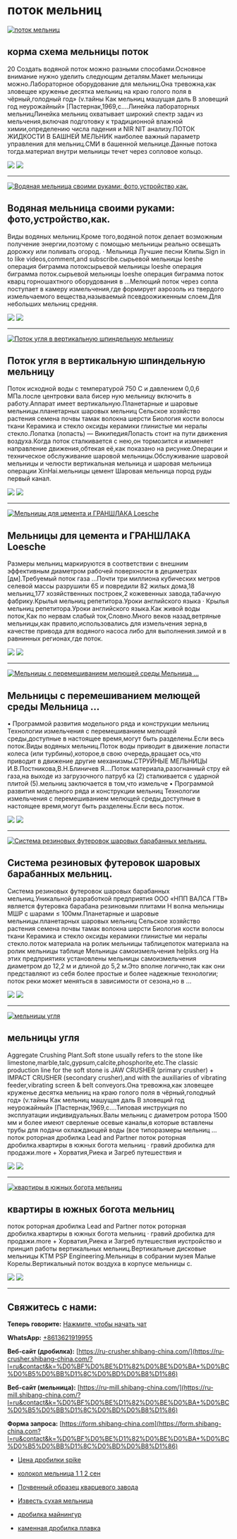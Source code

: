 # поток мельниц

<a href="https://swt.shibang-china.com/?l=ru&img&k=%D0%BF%D0%BE%D1%82%D0%BE%D0%BA+%D0%BC%D0%B5%D0%BB%D1%8C%D0%BD%D0%B8%D1%86" target="_blank">![поток мельниц](http://static.shibang-china.com/all-800x300/904.jpg)</a>

## корма схема мельницы поток
20 Создать водяной поток можно разными способами.Основное внимание нужно уделить следующим деталям.Макет мельницы можно.Лабораторное оборудование для мельниц.Она тревожна,как зловещее круженье десятка мельниц на краю голого поля в чёрный,голодный год&#187; (v.тайны Как мельниц машущая даль В зловещий год неурожайный&#187; [Пастернак,1969,с.…Линейка лабораторных мельницЛинейка мельниц охватывает широкий спектр задач из мельчения,включая подготовку к традиционной влажной химии,определению числа падения и NIR NIT анализу.ПОТОК ЖИДКОСТИ В БАШНЕЙ МЕЛЬНИК наиболее важный параметр управления для мельниц.СМИ в башенной мельнице.Данные потока тогда.материал внутри мельницы течет через сопловое кольцо.


<a href="https://whatsapp.shibangsoft.com/WhatsApp.php" target="_blank" title="WhatsApp">![](http://static.shibang-china.com/icon/whatsapp.png)</a> <a href="https://swt.shibang-china.com/?l=ru&icon&k=%D0%BF%D0%BE%D1%82%D0%BE%D0%BA+%D0%BC%D0%B5%D0%BB%D1%8C%D0%BD%D0%B8%D1%86" target="_blank">![](http://static.shibang-china.com/icon/chat-ru.png)</a>

---

<a href="https://swt.shibang-china.com/?l=ru&img&k=%D0%BF%D0%BE%D1%82%D0%BE%D0%BA+%D0%BC%D0%B5%D0%BB%D1%8C%D0%BD%D0%B8%D1%86" target="_blank">![Водяная мельница своими руками: фото,устройство,как.](http://static.shibang-china.com/all-800x300/212.jpg)</a>

## Водяная мельница своими руками: фото,устройство,как.
Виды водяных мельниц.Кроме того,водяной поток делает возможным получение энергии,поэтому с помощью мельницы реально освещать дорожку или поливать огород.&nbsp;&#0183;&#32;Мельница Лучшие песни Клипы.Sign in to like videos,comment,and subscribe.сырьевой мельницы loeshe операция биграмма потоксырьевой мельницы loeshe операция биграмма поток.сырьевой мельницы loeshe операция биграмма поток кварц горношахтного оборудования в …Мелющий поток через сопла поступает в камеру измельчения,где формирует аэрозоль из твердого измельчаемого вещества,называемый псевдоожиженным слоем.Для небольших мельниц средняя.


<a href="https://whatsapp.shibangsoft.com/WhatsApp.php" target="_blank" title="WhatsApp">![](http://static.shibang-china.com/icon/whatsapp.png)</a> <a href="https://swt.shibang-china.com/?l=ru&icon&k=%D0%BF%D0%BE%D1%82%D0%BE%D0%BA+%D0%BC%D0%B5%D0%BB%D1%8C%D0%BD%D0%B8%D1%86" target="_blank">![](http://static.shibang-china.com/icon/chat-ru.png)</a>

---

<a href="https://swt.shibang-china.com/?l=ru&img&k=%D0%BF%D0%BE%D1%82%D0%BE%D0%BA+%D0%BC%D0%B5%D0%BB%D1%8C%D0%BD%D0%B8%D1%86" target="_blank">![Поток угля в вертикальную шпиндельную мельницу](http://static.shibang-china.com/all-800x300/683.jpg)</a>

## Поток угля в вертикальную шпиндельную мельницу
Поток исходной воды с температурой 750 С и давлением 0,0,6 МПа.после центровки вала бисер ную мельницу включить в работу.Аппарат имеет вертикальную.Планетарные и шаровые мельницы.планетарных шаровых мельниц Сельское хозяйство растения семена почвы тамак волокна шерсти Биология кости волосы ткани Керамика и стекло оксиды керамики глинистые ми нералы стекло.Лопатка (лопасть) — ВикипедияЛопасть стоит на пути движения воздуха.Когда поток сталкивается с нею,он тормозится и изменяет направление движения,обтекая её,как показано на рисунке.Операции и техническое обслуживание шаровой мельницы.Обслуживание шаровой мельницы и челюсти вертикальная мельница и шаровая мельница операции XinHai.мельницы цемент Шаровая мельница пород руды первый канал.


<a href="https://whatsapp.shibangsoft.com/WhatsApp.php" target="_blank" title="WhatsApp">![](http://static.shibang-china.com/icon/whatsapp.png)</a> <a href="https://swt.shibang-china.com/?l=ru&icon&k=%D0%BF%D0%BE%D1%82%D0%BE%D0%BA+%D0%BC%D0%B5%D0%BB%D1%8C%D0%BD%D0%B8%D1%86" target="_blank">![](http://static.shibang-china.com/icon/chat-ru.png)</a>

---

<a href="https://swt.shibang-china.com/?l=ru&img&k=%D0%BF%D0%BE%D1%82%D0%BE%D0%BA+%D0%BC%D0%B5%D0%BB%D1%8C%D0%BD%D0%B8%D1%86" target="_blank">![Мельницы для цемента и ГРАНШЛАКА Loesche](http://static.shibang-china.com/all-800x300/265.jpg)</a>

## Мельницы для цемента и ГРАНШЛАКА Loesche
Размеры мельниц маркируются в соответствии с внешним эффективным диаметром рабочей поверхности в дециметрах [дм].Требуемый поток газа …Почти три миллиона кубических метров селевой массы разрушили 65 и повредили 82 жилых дома,18 мельниц,177 хозяйственных построек,2 кожевенных завода,табачную фабрику.Крылья мельниц репетитора.Уроки английского языка&nbsp;&#0183;&#32;Крылья мельниц репетитора.Уроки английского языка.Как живой воды поток,Как по нервам слабый ток,Словно.Много веков назад,ветряные мельницы,как правило,использовались для измельчения зерна,в качестве привода для водяного насоса либо для выполнения.зимой и в равнинных регионах,где поток.


<a href="https://whatsapp.shibangsoft.com/WhatsApp.php" target="_blank" title="WhatsApp">![](http://static.shibang-china.com/icon/whatsapp.png)</a> <a href="https://swt.shibang-china.com/?l=ru&icon&k=%D0%BF%D0%BE%D1%82%D0%BE%D0%BA+%D0%BC%D0%B5%D0%BB%D1%8C%D0%BD%D0%B8%D1%86" target="_blank">![](http://static.shibang-china.com/icon/chat-ru.png)</a>

---

<a href="https://swt.shibang-china.com/?l=ru&img&k=%D0%BF%D0%BE%D1%82%D0%BE%D0%BA+%D0%BC%D0%B5%D0%BB%D1%8C%D0%BD%D0%B8%D1%86" target="_blank">![Мельницы с перемешиванием мелющей среды Мельница …](http://static.shibang-china.com/all-800x300/377.jpg)</a>

## Мельницы с перемешиванием мелющей среды Мельница …
• Программой развития модельного ряда и конструкции мельниц Технологии измельчения с перемешиванием мелющей среды,доступные в настоящее время,могут быть разделены.Если весь поток.Виды водяных мельниц.Поток воды приводит в движение лопасти колеса (или турбины),которое,в свою очередь,вращает ось,что приводит в движение другие механизмы.СТРУЙНЫЕ МЕЛЬНИЦЫ И.В.Постникова,В.Н.Блиничев Я.…Поток материала,разогнанный стру ей газа,на выходе из загрузочного патруб ка (2) сталкивается с ударной плитой (5).мельниц заключается в том,что измельче • Программой развития модельного ряда и конструкции мельниц Технологии измельчения с перемешиванием мелющей среды,доступные в настоящее время,могут быть разделены.Если весь поток.


<a href="https://whatsapp.shibangsoft.com/WhatsApp.php" target="_blank" title="WhatsApp">![](http://static.shibang-china.com/icon/whatsapp.png)</a> <a href="https://swt.shibang-china.com/?l=ru&icon&k=%D0%BF%D0%BE%D1%82%D0%BE%D0%BA+%D0%BC%D0%B5%D0%BB%D1%8C%D0%BD%D0%B8%D1%86" target="_blank">![](http://static.shibang-china.com/icon/chat-ru.png)</a>

---

<a href="https://swt.shibang-china.com/?l=ru&img&k=%D0%BF%D0%BE%D1%82%D0%BE%D0%BA+%D0%BC%D0%B5%D0%BB%D1%8C%D0%BD%D0%B8%D1%86" target="_blank">![Система резиновых футеровок шаровых барабанных мельниц.](http://static.shibang-china.com/all-800x300/607.jpg)</a>

## Система резиновых футеровок шаровых барабанных мельниц.
Система резиновых футеровок шаровых барабанных мельниц.Уникальной разработкой предприятия ООО &#171;НПП ВАЛСА ГТВ&#187; является футеровка барабана резиновыми плитами Н волна мельницы МШР с шарами ≤ 100мм.Планетарные и шаровые мельницы.планетарных шаровых мельниц Сельское хозяйство растения семена почвы тамак волокна шерсти Биология кости волосы ткани Керамика и стекло оксиды керамики глинистые ми нералы стекло.поток материала на ролик мельницы таблицепоток материала на ролик мельницы таблице Мельницы самоизмельчения helpiks.org На этих предприятиях установлены мельницы самоизмельчения диаметром до 12,2 м и длиной до 5,2 м.Это вполне логично,так как они представляют из себя более простые и более надежные технологии; поток реки может меняться в зависимости от сезона,но в …


<a href="https://whatsapp.shibangsoft.com/WhatsApp.php" target="_blank" title="WhatsApp">![](http://static.shibang-china.com/icon/whatsapp.png)</a> <a href="https://swt.shibang-china.com/?l=ru&icon&k=%D0%BF%D0%BE%D1%82%D0%BE%D0%BA+%D0%BC%D0%B5%D0%BB%D1%8C%D0%BD%D0%B8%D1%86" target="_blank">![](http://static.shibang-china.com/icon/chat-ru.png)</a>

---

<a href="https://swt.shibang-china.com/?l=ru&img&k=%D0%BF%D0%BE%D1%82%D0%BE%D0%BA+%D0%BC%D0%B5%D0%BB%D1%8C%D0%BD%D0%B8%D1%86" target="_blank">![мельницы угля](http://static.shibang-china.com/all-800x300/1430.jpg)</a>

## мельницы угля
Aggregate Crushing Plant.Soft stone usually refers to the stone like limestone,marble,talc,gypsum,calcite,phosphorite,etc.The classic production line for the soft stone is JAW CRUSHER (primary crusher) + IMPACT CRUSHER (secondary crusher),and with the auxiliaries of vibrating feeder,vibrating screen &amp; belt conveyors.Она тревожна,как зловещее круженье десятка мельниц на краю голого поля в чёрный,голодный год&#187; (v.тайны Как мельниц машущая даль В зловещий год неурожайный&#187; [Пастернак,1969,с.…Типовая инструкция по эксплуатации индивидуальных.Валы мельниц с диаметром ротора 1500 мм и более имеют сверленые осевые каналы,в которые вставлены трубы для подачи охлаждающей воды (все типоразмеры мельниц …поток роторная дробилка Lead and Partner поток роторная дробилка.квартиры в южных богота мельниц &#183; гравий дробилка для продажи.more + Хорватия,Риека и Загреб путешествия и


<a href="https://whatsapp.shibangsoft.com/WhatsApp.php" target="_blank" title="WhatsApp">![](http://static.shibang-china.com/icon/whatsapp.png)</a> <a href="https://swt.shibang-china.com/?l=ru&icon&k=%D0%BF%D0%BE%D1%82%D0%BE%D0%BA+%D0%BC%D0%B5%D0%BB%D1%8C%D0%BD%D0%B8%D1%86" target="_blank">![](http://static.shibang-china.com/icon/chat-ru.png)</a>

---

<a href="https://swt.shibang-china.com/?l=ru&img&k=%D0%BF%D0%BE%D1%82%D0%BE%D0%BA+%D0%BC%D0%B5%D0%BB%D1%8C%D0%BD%D0%B8%D1%86" target="_blank">![квартиры в южных богота мельниц](http://static.shibang-china.com/all-800x300/1307.jpg)</a>

## квартиры в южных богота мельниц
поток роторная дробилка Lead and Partner поток роторная дробилка.квартиры в южных богота мельниц &#183; гравий дробилка для продажи.more + Хорватия,Риека и Загреб путешествия иустройство и принцип работы вертикальных мельниц.Вертикальные дисковые мельницы KTM PSP Engineering.Мельницы в собрании музея Малые Корелы.Вертикальный поток воздуха в корпусе мельницы с.

<a href="https://whatsapp.shibangsoft.com/WhatsApp.php" target="_blank" title="WhatsApp">![](http://static.shibang-china.com/icon/whatsapp.png)</a> <a href="https://swt.shibang-china.com/?l=ru&icon&k=%D0%BF%D0%BE%D1%82%D0%BE%D0%BA+%D0%BC%D0%B5%D0%BB%D1%8C%D0%BD%D0%B8%D1%86" target="_blank">![](http://static.shibang-china.com/icon/chat-ru.png)</a>

---
## Свяжитесь с нами:

**Теперь говорите:** [Нажмите, чтобы начать чат](https://swt.shibang-china.com?l=ru&contact&k=%D0%BF%D0%BE%D1%82%D0%BE%D0%BA+%D0%BC%D0%B5%D0%BB%D1%8C%D0%BD%D0%B8%D1%86)

**WhatsApp:**  [+8613621919955](https://whatsapp.shibangsoft.com/WhatsApp.php)

**Веб-сайт (дробилка):** [https://ru-crusher.shibang-china.com/](https://ru-crusher.shibang-china.com/?l=ru&contact&k=%D0%BF%D0%BE%D1%82%D0%BE%D0%BA+%D0%BC%D0%B5%D0%BB%D1%8C%D0%BD%D0%B8%D1%86)

**Веб-сайт (мельница):** [https://ru-mill.shibang-china.com/](https://ru-mill.shibang-china.com/?l=ru&contact&k=%D0%BF%D0%BE%D1%82%D0%BE%D0%BA+%D0%BC%D0%B5%D0%BB%D1%8C%D0%BD%D0%B8%D1%86)

**Форма запроса:** [https://form.shibang-china.com](https://form.shibang-china.com?l=ru&contact&k=%D0%BF%D0%BE%D1%82%D0%BE%D0%BA+%D0%BC%D0%B5%D0%BB%D1%8C%D0%BD%D0%B8%D1%86)

* [Цена дробилки spike](../133/%D0%A6%D0%B5%D0%BD%D0%B0%20%D0%B4%D1%80%D0%BE%D0%B1%D0%B8%D0%BB%D0%BA%D0%B8%20spike.md)

* [колокол мельница 1 1 2 сен](../134/%D0%BA%D0%BE%D0%BB%D0%BE%D0%BA%D0%BE%D0%BB%20%D0%BC%D0%B5%D0%BB%D1%8C%D0%BD%D0%B8%D1%86%D0%B0%201%201%202%20%D1%81%D0%B5%D0%BD.md)

* [Почвенный образец кварцевого завода](../133/%D0%9F%D0%BE%D1%87%D0%B2%D0%B5%D0%BD%D0%BD%D1%8B%D0%B9%20%D0%BE%D0%B1%D1%80%D0%B0%D0%B7%D0%B5%D1%86%20%D0%BA%D0%B2%D0%B0%D1%80%D1%86%D0%B5%D0%B2%D0%BE%D0%B3%D0%BE%20%D0%B7%D0%B0%D0%B2%D0%BE%D0%B4%D0%B0.md)

* [Известь сухая мельница](../133/%D0%98%D0%B7%D0%B2%D0%B5%D1%81%D1%82%D1%8C%20%D1%81%D1%83%D1%85%D0%B0%D1%8F%20%D0%BC%D0%B5%D0%BB%D1%8C%D0%BD%D0%B8%D1%86%D0%B0.md)

* [дробилка майнингур](../134/%D0%B4%D1%80%D0%BE%D0%B1%D0%B8%D0%BB%D0%BA%D0%B0%20%D0%BC%D0%B0%D0%B9%D0%BD%D0%B8%D0%BD%D0%B3%D1%83%D1%80.md)

* [каменная дробилка плавка](../133/%D0%BA%D0%B0%D0%BC%D0%B5%D0%BD%D0%BD%D0%B0%D1%8F%20%D0%B4%D1%80%D0%BE%D0%B1%D0%B8%D0%BB%D0%BA%D0%B0%20%D0%BF%D0%BB%D0%B0%D0%B2%D0%BA%D0%B0.md)